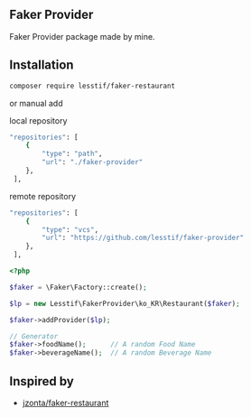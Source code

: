 ## Faker Provider

Faker Provider package made by mine.

## Installation

```sh
composer require lesstif/faker-restaurant
```

or manual add

local repository

```sh
"repositories": [
    {
        "type": "path",
        "url": "./faker-provider"
    },
 ],   

```

remote repository
```sh
"repositories": [
    {
        "type": "vcs",
        "url": "https://github.com/lesstif/faker-provider"
    },
 ],   

```

```php
<?php

$faker = \Faker\Factory::create();

$lp = new Lesstif\FakerProvider\ko_KR\Restaurant($faker);

$faker->addProvider($lp);

// Generator
$faker->foodName();      // A random Food Name
$faker->beverageName();  // A random Beverage Name
```

## Inspired by 

- [jzonta/faker-restaurant](https://github.com/jzonta/FakerRestaurant)